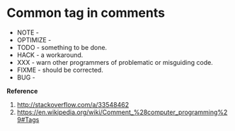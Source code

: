 # Common tag in comments

- NOTE -
- OPTIMIZE -
- TODO - something to be done.
- HACK - a workaround.
- XXX - warn other programmers of problematic or misguiding code.
- FIXME - should be corrected.
- BUG -

**Reference**

1. http://stackoverflow.com/a/33548462
2. https://en.wikipedia.org/wiki/Comment_%28computer_programming%29#Tags

